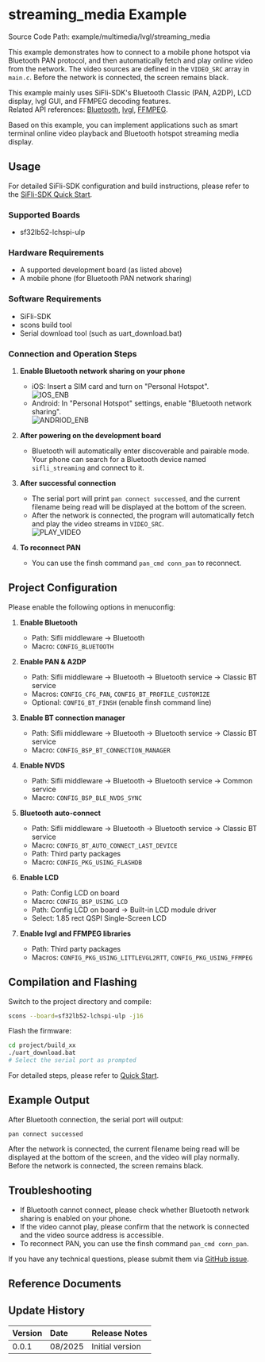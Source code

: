 # streaming_media Example

Source Code Path: example/multimedia/lvgl/streaming_media

This example demonstrates how to connect to a mobile phone hotspot via Bluetooth PAN protocol, and then automatically fetch and play online video from the network. The video sources are defined in the `VIDEO_SRC` array in `main.c`. Before the network is connected, the screen remains black.

This example mainly uses SiFli-SDK's Bluetooth Classic (PAN, A2DP), LCD display, lvgl GUI, and FFMPEG decoding features.  
Related API references: [Bluetooth](https://docs.sifli.com/projects/sdk/latest/sf32lb52x/api/bluetooth/index.html), [lvgl](https://docs.lvgl.io/latest/en/), [FFMPEG](https://ffmpeg.org/documentation.html).

Based on this example, you can implement applications such as smart terminal online video playback and Bluetooth hotspot streaming media display.

## Usage

For detailed SiFli-SDK configuration and build instructions, please refer to the [SiFli-SDK Quick Start](https://docs.sifli.com/projects/sdk/latest/sf32lb52x/quickstart/index.html).

### Supported Boards

- sf32lb52-lchspi-ulp

### Hardware Requirements

- A supported development board (as listed above)
- A mobile phone (for Bluetooth PAN network sharing)

### Software Requirements

- SiFli-SDK
- scons build tool
- Serial download tool (such as uart_download.bat)

### Connection and Operation Steps

1. **Enable Bluetooth network sharing on your phone**  
   - iOS: Insert a SIM card and turn on "Personal Hotspot".  
     ![IOS_ENB](./assets/ios_enable_pan.png)
   - Android: In "Personal Hotspot" settings, enable "Bluetooth network sharing".  
     ![ANDRIOD_ENB](./assets/android_enable_pan.png)

2. **After powering on the development board**  
   - Bluetooth will automatically enter discoverable and pairable mode. Your phone can search for a Bluetooth device named `sifli_streaming` and connect to it.

3. **After successful connection**  
   - The serial port will print `pan connect successed`, and the current filename being read will be displayed at the bottom of the screen.
   - After the network is connected, the program will automatically fetch and play the video streams in `VIDEO_SRC`.  
     ![PLAY_VIDEO](./assets/play_online_streaming_video.png)

4. **To reconnect PAN**  
   - You can use the finsh command `pan_cmd conn_pan` to reconnect.

## Project Configuration

Please enable the following options in menuconfig:

1. **Enable Bluetooth**
   - Path: Sifli middleware → Bluetooth
   - Macro: `CONFIG_BLUETOOTH`

2. **Enable PAN & A2DP**
   - Path: Sifli middleware → Bluetooth → Bluetooth service → Classic BT service
   - Macros: `CONFIG_CFG_PAN`, `CONFIG_BT_PROFILE_CUSTOMIZE`
   - Optional: `CONFIG_BT_FINSH` (enable finsh command line)

3. **Enable BT connection manager**
   - Path: Sifli middleware → Bluetooth → Bluetooth service → Classic BT service
   - Macro: `CONFIG_BSP_BT_CONNECTION_MANAGER`

4. **Enable NVDS**
   - Path: Sifli middleware → Bluetooth → Bluetooth service → Common service
   - Macro: `CONFIG_BSP_BLE_NVDS_SYNC`

5. **Bluetooth auto-connect**
   - Path: Sifli middleware → Bluetooth → Bluetooth service → Classic BT service
   - Macro: `CONFIG_BT_AUTO_CONNECT_LAST_DEVICE`
   - Path: Third party packages
   - Macro: `CONFIG_PKG_USING_FLASHDB`

6. **Enable LCD**
   - Path: Config LCD on board
   - Macro: `CONFIG_BSP_USING_LCD`
   - Path: Config LCD on board → Built-in LCD module driver
   - Select: 1.85 rect QSPI Single-Screen LCD

7. **Enable lvgl and FFMPEG libraries**
   - Path: Third party packages
   - Macros: `CONFIG_PKG_USING_LITTLEVGL2RTT`, `CONFIG_PKG_USING_FFMPEG`

## Compilation and Flashing

Switch to the project directory and compile:

```bash
scons --board=sf32lb52-lchspi-ulp -j16
```

Flash the firmware:

```bash
cd project/build_xx
./uart_download.bat
# Select the serial port as prompted
```

For detailed steps, please refer to [Quick Start](/quickstart/get-started.md).

## Example Output

After Bluetooth connection, the serial port will output:

```
pan connect successed
```

After the network is connected, the current filename being read will be displayed at the bottom of the screen, and the video will play normally. Before the network is connected, the screen remains black.

## Troubleshooting

- If Bluetooth cannot connect, please check whether Bluetooth network sharing is enabled on your phone.
- If the video cannot play, please confirm that the network is connected and the video source address is accessible.
- To reconnect PAN, you can use the finsh command `pan_cmd conn_pan`.

If you have any technical questions, please submit them via [GitHub issue](https://github.com/OpenSiFli/SiFli-SDK/issues).

## Reference Documents


## Update History

| Version | Date   | Release Notes   |
|:------|:--------|:----------|
| 0.0.1 | 08/2025 | Initial version |
